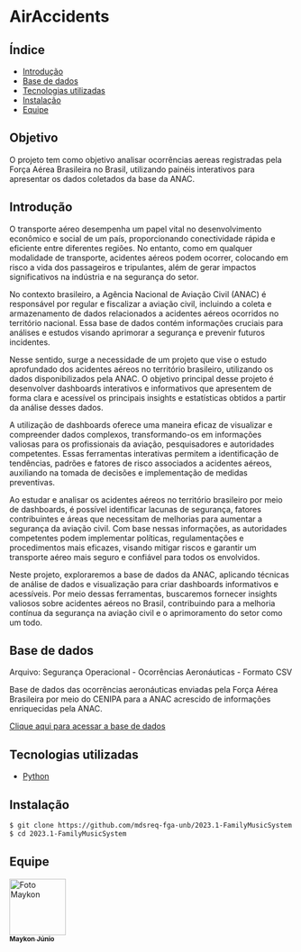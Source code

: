 # AirAccidents

## Índice

- [Introdução](##Introdução)
- [Base de dados](##Base)
- [Tecnologias utilizadas](##Tecnologias)
- [Instalação](##Instalação)
- [Equipe](##Equipe)

## Objetivo

O projeto tem como objetivo analisar ocorrências aereas registradas pela Força Aérea Brasileira no Brasil, utilizando painéis interativos para apresentar os dados coletados da base da ANAC.

## Introdução

O transporte aéreo desempenha um papel vital no desenvolvimento econômico e social de um país, proporcionando conectividade rápida e eficiente entre diferentes regiões. No entanto, como em qualquer modalidade de transporte, acidentes aéreos podem ocorrer, colocando em risco a vida dos passageiros e tripulantes, além de gerar impactos significativos na indústria e na segurança do setor.

No contexto brasileiro, a Agência Nacional de Aviação Civil (ANAC) é responsável por regular e fiscalizar a aviação civil, incluindo a coleta e armazenamento de dados relacionados a acidentes aéreos ocorridos no território nacional. Essa base de dados contém informações cruciais para análises e estudos visando aprimorar a segurança e prevenir futuros incidentes.

Nesse sentido, surge a necessidade de um projeto que vise o estudo aprofundado dos acidentes aéreos no território brasileiro, utilizando os dados disponibilizados pela ANAC. O objetivo principal desse projeto é desenvolver dashboards interativos e informativos que apresentem de forma clara e acessível os principais insights e estatísticas obtidos a partir da análise desses dados.

A utilização de dashboards oferece uma maneira eficaz de visualizar e compreender dados complexos, transformando-os em informações valiosas para os profissionais da aviação, pesquisadores e autoridades competentes. Essas ferramentas interativas permitem a identificação de tendências, padrões e fatores de risco associados a acidentes aéreos, auxiliando na tomada de decisões e implementação de medidas preventivas.

Ao estudar e analisar os acidentes aéreos no território brasileiro por meio de dashboards, é possível identificar lacunas de segurança, fatores contribuintes e áreas que necessitam de melhorias para aumentar a segurança da aviação civil. Com base nessas informações, as autoridades competentes podem implementar políticas, regulamentações e procedimentos mais eficazes, visando mitigar riscos e garantir um transporte aéreo mais seguro e confiável para todos os envolvidos.

Neste projeto, exploraremos a base de dados da ANAC, aplicando técnicas de análise de dados e visualização para criar dashboards informativos e acessíveis. Por meio dessas ferramentas, buscaremos fornecer insights valiosos sobre acidentes aéreos no Brasil, contribuindo para a melhoria contínua da segurança na aviação civil e o aprimoramento do setor como um todo.

## Base de dados

Arquivo: Segurança Operacional - Ocorrências Aeronáuticas - Formato CSV

Base de dados das ocorrências aeronáuticas enviadas pela Força Aérea Brasileira por meio do CENIPA para a ANAC acrescido de informações enriquecidas pela ANAC.

[Clique aqui para acessar a base de dados](https://dados.gov.br/dados/conjuntos-dados/ocorrncias-aeronuticas)

## Tecnologias utilizadas

- [Python](https://www.python.org/)

## Instalação

```bash
$ git clone https://github.com/mdsreq-fga-unb/2023.1-FamilyMusicSystem.git
$ cd 2023.1-FamilyMusicSystem
```

## Equipe

<a href="#">
    <img src="https://avatars.githubusercontent.com/u/89596623?v=4" width="100px;" alt="Foto Maykon"/><br>
    <sub>
        <b>Maykon Júnio</b>
    </sub>
</a>
